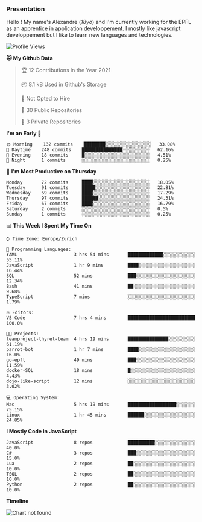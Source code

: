 ### Presentation

Hello ! My name's Alexandre (_18yo_) and I'm currently working for the EPFL as an apprentice in application developpement. I mostly like javascript developpement but I like to learn new languages and technologies.

<!--START_SECTION:waka-->
![Profile Views](http://img.shields.io/badge/Profile%20Views-0-blue)

**🐱 My Github Data** 

> 🏆 12 Contributions in the Year 2021
 > 
> 📦 8.1 kB Used in Github's Storage 
 > 
> 🚫 Not Opted to Hire
 > 
> 📜 30 Public Repositories 
 > 
> 🔑 3 Private Repositories  
 > 
**I'm an Early 🐤** 

```text
🌞 Morning    132 commits    ████████░░░░░░░░░░░░░░░░░   33.08% 
🌆 Daytime    248 commits    ███████████████░░░░░░░░░░   62.16% 
🌃 Evening    18 commits     █░░░░░░░░░░░░░░░░░░░░░░░░   4.51% 
🌙 Night      1 commits      ░░░░░░░░░░░░░░░░░░░░░░░░░   0.25%

```
📅 **I'm Most Productive on Thursday** 

```text
Monday       72 commits     ████░░░░░░░░░░░░░░░░░░░░░   18.05% 
Tuesday      91 commits     █████░░░░░░░░░░░░░░░░░░░░   22.81% 
Wednesday    69 commits     ████░░░░░░░░░░░░░░░░░░░░░   17.29% 
Thursday     97 commits     ██████░░░░░░░░░░░░░░░░░░░   24.31% 
Friday       67 commits     ████░░░░░░░░░░░░░░░░░░░░░   16.79% 
Saturday     2 commits      ░░░░░░░░░░░░░░░░░░░░░░░░░   0.5% 
Sunday       1 commits      ░░░░░░░░░░░░░░░░░░░░░░░░░   0.25%

```


📊 **This Week I Spent My Time On** 

```text
⌚︎ Time Zone: Europe/Zurich

💬 Programming Languages: 
YAML                     3 hrs 54 mins       █████████████░░░░░░░░░░░░   55.11% 
JavaScript               1 hr 9 mins         ████░░░░░░░░░░░░░░░░░░░░░   16.44% 
SQL                      52 mins             ███░░░░░░░░░░░░░░░░░░░░░░   12.34% 
Bash                     41 mins             ██░░░░░░░░░░░░░░░░░░░░░░░   9.68% 
TypeScript               7 mins              ░░░░░░░░░░░░░░░░░░░░░░░░░   1.79%

🔥 Editors: 
VS Code                  7 hrs 4 mins        █████████████████████████   100.0%

🐱‍💻 Projects: 
teamproject-thyrel-team  4 hrs 19 mins       ███████████████░░░░░░░░░░   61.19% 
parrot-bot               1 hr 7 mins         ████░░░░░░░░░░░░░░░░░░░░░   16.0% 
go-epfl                  49 mins             ███░░░░░░░░░░░░░░░░░░░░░░   11.59% 
docker-SQL               18 mins             █░░░░░░░░░░░░░░░░░░░░░░░░   4.43% 
dojo-like-script         12 mins             ░░░░░░░░░░░░░░░░░░░░░░░░░   3.02%

💻 Operating System: 
Mac                      5 hrs 19 mins       ██████████████████░░░░░░░   75.15% 
Linux                    1 hr 45 mins        ██████░░░░░░░░░░░░░░░░░░░   24.85%

```

**I Mostly Code in JavaScript** 

```text
JavaScript               8 repos             ██████████░░░░░░░░░░░░░░░   40.0% 
C#                       3 repos             ███░░░░░░░░░░░░░░░░░░░░░░   15.0% 
Lua                      2 repos             ██░░░░░░░░░░░░░░░░░░░░░░░   10.0% 
TSQL                     2 repos             ██░░░░░░░░░░░░░░░░░░░░░░░   10.0% 
Python                   2 repos             ██░░░░░░░░░░░░░░░░░░░░░░░   10.0%

```


**Timeline**

![Chart not found](https://raw.githubusercontent.com/TacticsCH/TacticsCH/main/charts/bar_graph.png) 


<!--END_SECTION:waka-->
